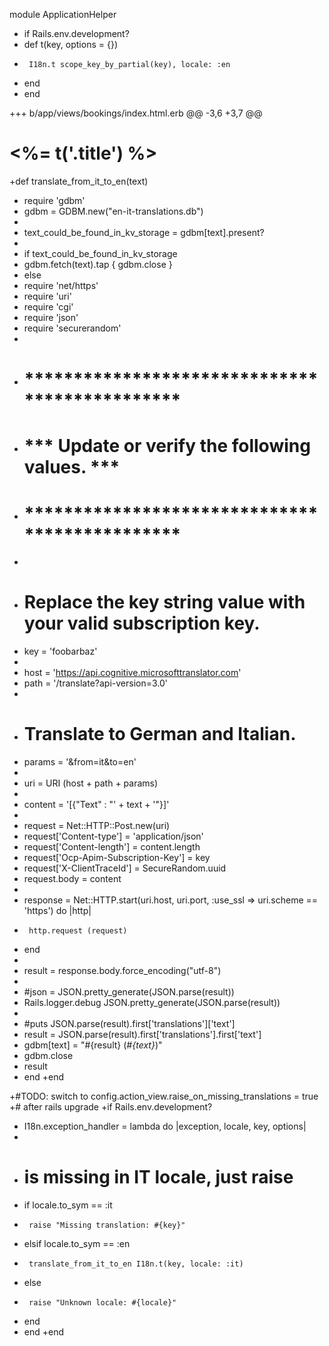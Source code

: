  module ApplicationHelper
+  if Rails.env.development?
+    def t(key, options = {})
+      I18n.t scope_key_by_partial(key), locale: :en
+    end
+  end

+++ b/app/views/bookings/index.html.erb
@@ -3,6 +3,7 @@
   <h1><%= t('.title') %></h1>

+def translate_from_it_to_en(text)
+  require 'gdbm'
+  gdbm = GDBM.new("en-it-translations.db")
+
+  text_could_be_found_in_kv_storage = gdbm[text].present?
+
+  if text_could_be_found_in_kv_storage
+    gdbm.fetch(text).tap { gdbm.close }
+  else
+    require 'net/https'
+    require 'uri'
+    require 'cgi'
+    require 'json'
+    require 'securerandom'
+
+    # **********************************************
+    # *** Update or verify the following values. ***
+    # **********************************************
+
+    # Replace the key string value with your valid subscription key.
+    key = 'foobarbaz'
+
+    host = 'https://api.cognitive.microsofttranslator.com'
+    path = '/translate?api-version=3.0'
+
+    # Translate to German and Italian.
+    params = '&from=it&to=en'
+
+    uri = URI (host + path + params)
+
+    content = '[{"Text" : "' + text + '"}]'
+
+    request = Net::HTTP::Post.new(uri)
+    request['Content-type'] = 'application/json'
+    request['Content-length'] = content.length
+    request['Ocp-Apim-Subscription-Key'] = key
+    request['X-ClientTraceId'] = SecureRandom.uuid
+    request.body = content
+
+    response = Net::HTTP.start(uri.host, uri.port, :use_ssl => uri.scheme == 'https') do |http|
+      http.request (request)
+    end
+
+    result = response.body.force_encoding("utf-8")
+
+    #json = JSON.pretty_generate(JSON.parse(result))
+    Rails.logger.debug JSON.pretty_generate(JSON.parse(result))
+
+    #puts JSON.parse(result).first['translations']['text']
+    result = JSON.parse(result).first['translations'].first['text']
+    gdbm[text] = "#{result} (*#{text}*)"
+    gdbm.close
+    result
+  end
+end


+#TODO: switch to config.action_view.raise_on_missing_translations = true
+#      after rails upgrade
+if Rails.env.development?
+  I18n.exception_handler = lambda do |exception, locale, key, options|
+
+    # is missing in IT locale, just raise
+    if locale.to_sym == :it
+      raise "Missing translation: #{key}"
+    elsif locale.to_sym == :en
+      translate_from_it_to_en I18n.t(key, locale: :it)
+    else
+      raise "Unknown locale: #{locale}"
+    end
+  end
+end

